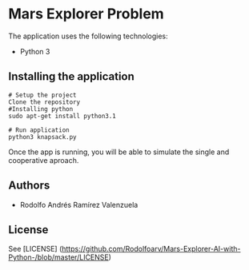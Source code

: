 # Mars Explorer Problem

The application uses the following technologies:

- Python 3

## Installing the application
    # Setup the project
    Clone the repository
    #Installing python
    sudo apt-get install python3.1

    # Run application
    python3 knapsack.py

  Once the app is running, you will be able to simulate the single and cooperative aproach.


## Authors

- Rodolfo Andrés Ramírez Valenzuela

## License

See [LICENSE] (https://github.com/Rodolfoarv/Mars-Explorer-AI-with-Python-/blob/master/LICENSE)
